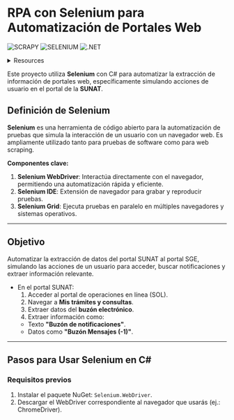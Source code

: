 # **RPA con Selenium para Automatización de Portales Web**

![SCRAPY](https://img.shields.io/badge/Scrapy-60A839.svg?style=for-the-badge&logo=Scrapy&logoColor=white)
![SELENIUM](https://img.shields.io/badge/Selenium-43B02A.svg?style=for-the-badge&logo=Selenium&logoColor=white)
![.NET](https://img.shields.io/badge/.NET-512BD4.svg?style=for-the-badge&logo=dotnet&logoColor=white)

<details>
<summary> Resources </summary>

[¿Qué es Web Scraping y cómo hacerlo con C# y .NET Core?](https://www.youtube.com/watch?v=HpoDd75t_-I)

[Automatización de pruebas utilizando Selenium desde C#](https://www.youtube.com/watch?v=8XbKIYCHO3k)

[Web Scraping en .NET con Selenium](https://www.youtube.com/watch?v=TpNDSyDnUwc)
</details>

Este proyecto utiliza **Selenium** con C# para automatizar la extracción de información de portales web, específicamente simulando acciones de usuario en el portal de la **SUNAT**.

## **Definición de Selenium**

**Selenium** es una herramienta de código abierto para la automatización de pruebas que simula la interacción de un usuario con un navegador web. Es ampliamente utilizado tanto para pruebas de software como para web scraping.  

**Componentes clave:**

1. **Selenium WebDriver**: Interactúa directamente con el navegador, permitiendo una automatización rápida y eficiente.
2. **Selenium IDE**: Extensión de navegador para grabar y reproducir pruebas.
3. **Selenium Grid**: Ejecuta pruebas en paralelo en múltiples navegadores y sistemas operativos.

---

## **Objetivo**

Automatizar la extracción de datos del portal SUNAT al portal SGE, simulando las acciones de un usuario para acceder, buscar notificaciones y extraer información relevante.  

- En el portal SUNAT:
  1. Acceder al portal de operaciones en línea (SOL).
  2. Navegar a **Mis trámites y consultas**.
  3. Extraer datos del **buzón electrónico**.
  4. Extraer información como:
   - Texto **"Buzón de notificaciones"**.
   - Datos como **"Buzón Mensajes (-1)"**.

---

## **Pasos para Usar Selenium en C#**

### **Requisitos previos**
1. Instalar el paquete NuGet: `Selenium.WebDriver`.
2. Descargar el WebDriver correspondiente al navegador que usarás (ej.: ChromeDriver).
